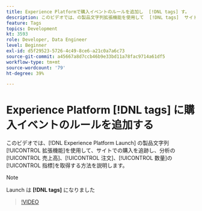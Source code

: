```yaml
---
title: Experience Platformで購入イベントのルールを追加し  [!DNL tags] す。
description: このビデオでは、の製品文字列拡張機能を使用して  [!DNL tags]  サイトでの購入を追跡し、分析の売上高、注文件数、数量の指標を取得する方法を説明します。
feature: Tags
topics: Development
kt: 3593
role: Developer, Data Engineer
level: Beginner
exl-id: d5f29523-5726-4c49-8ce6-a21c0a7a6c73
source-git-commit: a45667a8d7ccb46b9e33bd11a78fac9714a61df5
workflow-type: tm+mt
source-wordcount: '79'
ht-degree: 39%

---
```


# Experience Platform [!DNL tags] に購入イベントのルールを追加する

このビデオでは、[!DNL Experience Platform Launch] の製品文字列[!UICONTROL 拡張機能]を使用して、サイトでの購入を追跡し、分析の[!UICONTROL 売上高]、[!UICONTROL 注文]、[!UICONTROL 数量]の[!UICONTROL 指標]を取得する方法を説明します。

>[!NOTE]
>
> Launch は **[!DNL tags]** になりました

>[!VIDEO](https://video.tv.adobe.com/v/28766/?quality=12&learn=on)
